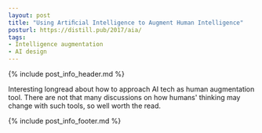 ```yaml
---
layout: post
title: "Using Artiﬁcial Intelligence to Augment Human Intelligence"
posturl: https://distill.pub/2017/aia/
tags:
- Intelligence augmentation
- AI design
---
```


{% include post_info_header.md %}

Interesting longread about how to approach AI tech as human augmentation tool. There are not that many discussions on how humans' thinking may change with such tools, so well worth the read.

<!--more-->
{% include post_info_footer.md %}
